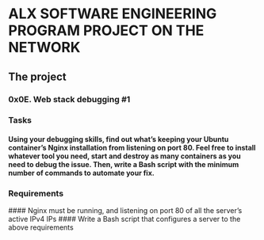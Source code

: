 # ALX SOFTWARE ENGINEERING PROGRAM PROJECT ON THE NETWORK
## The project 
### 0x0E. Web stack debugging #1
### Tasks
#### Using your debugging skills, find out what’s keeping your Ubuntu container’s Nginx installation from listening on port 80. Feel free to install whatever tool you need, start and destroy as many containers as you need to debug the issue. Then, write a Bash script with the minimum number of commands to automate your fix.
<h3>Requirements</h3>
#### Nginx must be running, and listening on port 80 of all the server’s active IPv4 IPs
#### Write a Bash script that configures a server to the above requirements

